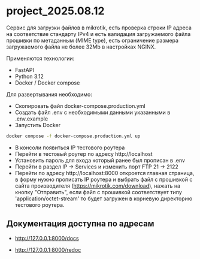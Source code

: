 # project_2025.08.12

Сервис для загрузки файлов в mikrotik, есть проверка строки IP адреса на соответствие стандарту IPv4 и есть валидация загружаемого файла прошивки по метаданным (MIME type), есть ограничение размера загружаемого файла не более 32Mb в настройках NGINX.

Применяются технологии:

- FastAPI
- Python 3.12
- Docker / Docker compose


Для развертывания необходимо:

- Скопировать файл docker-compose.production.yml
- Создать файл .env с необходимыми данными указанными в .env.example
- Запустить Docker

```sh
docker compose -f docker-compose.production.yml up
```

- В консоли появиться IP тестового роутера
- Перейти в тестовый роутер по адресу http://localhost
- Установить пароль для входа который ранее был прописан в .env
- Перейти в раздел IP -> Services и изменить порт FTP 21 -> 2122
- Перейти по адресу http://localhost:8000 откроется главная страница, в форму нужно прописать IP роутера и выбрать файл с прошивкой с сайта производителя (https://mikrotik.com/download), нажать на кнопку "Отправить", если файл с прошивкой соответствует типу 'application/octet-stream' то будет загружен в корневую директорию тестового роутера.


## Документация доступна по адресам

- <http://127.0.0.1:8000/docs>

- <http://127.0.0.1:8000/redoc>
